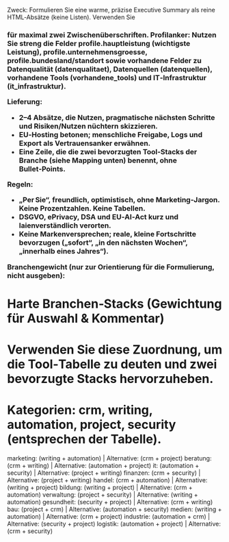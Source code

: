 Zweck: Formulieren Sie eine warme, präzise Executive Summary als reine HTML‑Absätze (keine Listen). Verwenden Sie <h3 class='sub'> für maximal zwei Zwischenüberschriften.
Profilanker: Nutzen Sie streng die Felder profile.hauptleistung (wichtigste Leistung), profile.unternehmensgroesse, profile.bundesland/standort sowie vorhandene Felder zu Datenqualität (datenqualitaet), Datenquellen (datenquellen), vorhandene Tools (vorhandene_tools) und IT‑Infrastruktur (it_infrastruktur).

Lieferung:
- 2–4 Absätze, die Nutzen, pragmatische nächsten Schritte und Risiken/Nutzen nüchtern skizzieren.
- EU‑Hosting betonen; menschliche Freigabe, Logs und Export als Vertrauensanker erwähnen.
- Eine Zeile, die die zwei bevorzugten Tool‑Stacks der Branche (siehe Mapping unten) benennt, ohne Bullet‑Points.

Regeln:
- „Per Sie“, freundlich, optimistisch, ohne Marketing‑Jargon. Keine Prozentzahlen. Keine Tabellen.
- DSGVO, ePrivacy, DSA und EU‑AI‑Act kurz und laienverständlich verorten.
- Keine Markenversprechen; reale, kleine Fortschritte bevorzugen („sofort“, „in den nächsten Wochen“, „innerhalb eines Jahres“).

Branchengewicht (nur zur Orientierung für die Formulierung, nicht ausgeben):
# Harte Branchen‑Stacks (Gewichtung für Auswahl & Kommentar)
# Verwenden Sie diese Zuordnung, um die Tool‑Tabelle zu deuten und zwei bevorzugte Stacks hervorzuheben.
# Kategorien: crm, writing, automation, project, security (entsprechen der Tabelle).
marketing:     (writing + automation)  | Alternative: (crm + project)
beratung:      (crm + writing)         | Alternative: (automation + project)
it:            (automation + security) | Alternative: (project + writing)
finanzen:      (crm + security)        | Alternative: (project + writing)
handel:        (crm + automation)      | Alternative: (writing + project)
bildung:       (writing + project)     | Alternative: (crm + automation)
verwaltung:    (project + security)    | Alternative: (writing + automation)
gesundheit:    (security + project)    | Alternative: (crm + writing)
bau:           (project + crm)         | Alternative: (automation + security)
medien:        (writing + automation)  | Alternative: (crm + project)
industrie:     (automation + crm)      | Alternative: (security + project)
logistik:      (automation + project)  | Alternative: (crm + security)
